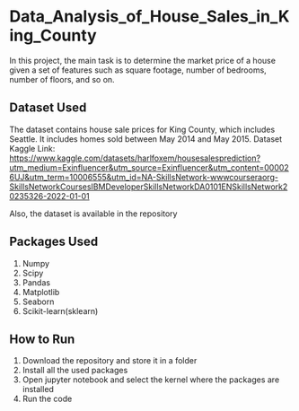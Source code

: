 # Data_Analysis_of_House_Sales_in_King_County

In this project, the main task is to determine the market price of a house given a set of features such as square footage, number of bedrooms, number of floors, and so on. 

## Dataset Used

The dataset contains house sale prices for King County, which includes Seattle. It includes homes sold between May 2014 and May 2015.
Dataset Kaggle Link: https://www.kaggle.com/datasets/harlfoxem/housesalesprediction?utm_medium=Exinfluencer&utm_source=Exinfluencer&utm_content=000026UJ&utm_term=10006555&utm_id=NA-SkillsNetwork-wwwcourseraorg-SkillsNetworkCoursesIBMDeveloperSkillsNetworkDA0101ENSkillsNetwork20235326-2022-01-01

Also, the dataset is available in the repository

## Packages Used
1. Numpy
2. Scipy
3. Pandas
4. Matplotlib
5. Seaborn
6. Scikit-learn(sklearn)

## How to Run
1. Download the repository and store it in a folder
2. Install all the used packages
3. Open jupyter notebook and select the kernel where the packages are installed
4. Run the code
